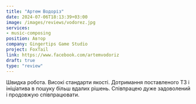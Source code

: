 ```yaml
---
title: "Артем Водоріз"
date: 2024-07-06T18:13:39+03:00
image: /images/reviews/vodorez.jpg
services: 
- music-composing
position: Автор
company: Gingertips Game Studio
project: FoxTail
link: https://www.facebook.com/artemvodoriz
draft: true
type: "review"
---
```


Швидка робота. Високі стандарти якості. Дотримання поставленого ТЗ і ініціатива в пошуку більш вдалих рішень. Співпрацею дуже задоволений і продовжую співпрацювати.